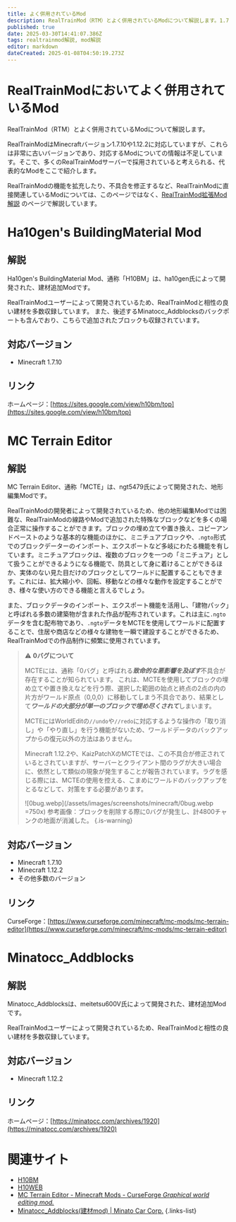 ```yaml
---
title: よく併用されているMod
description: RealTrainMod（RTM）とよく併用されているModについて解説します。1.7.10や1.12.2のMinecraftでのワールド開発に便利なModを紹介。Ha10gen's Building Material Mod、MCTE、Minatocc_Addblocksなど
published: true
date: 2025-03-30T14:41:07.386Z
tags: realtrainmod解説, mod解説
editor: markdown
dateCreated: 2025-01-08T04:50:19.273Z
---
```


# RealTrainModにおいてよく併用されているMod
RealTrainMod（RTM）とよく併用されているModについて解説します。

RealTrainModはMinecraftバージョン1.7.10や1.12.2に対応していますが、これらは非常に古いバージョンであり、対応するModについての情報は不足しています。そこで、多くのRealTrainModサーバーで採用されていると考えられる、代表的なModをここで紹介します。

RealTrainModの機能を拡充したり、不具合を修正するなど、RealTrainModに直接関連しているModについては、このページではなく、[RealTrainMod拡張Mod解説](/ja/mod-usage) のページで解説しています。


# Ha10gen's BuildingMaterial Mod

## 解説
Ha10gen's BuildingMaterial Mod、通称「H10BM」は、ha10gen氏によって開発された、建材追加Modです。

RealTrainModユーザーによって開発されているため、RealTrainModと相性の良い建材を多数収録しています。
また、後述するMinatocc_Addblocksのバックポートも含んでおり、こちらで追加されたブロックも収録されています。

## 対応バージョン
* Minecraft 1.7.10

## リンク
ホームページ：[https://sites.google.com/view/h10bm/top](https://sites.google.com/view/h10bm/top)

# MC Terrain Editor

## 解説
MC Terrain Editor、通称「MCTE」は、ngt5479氏によって開発された、地形編集Modです。

RealTrainModの開発者によって開発されているため、他の地形編集Modでは困難な、RealTrainModの線路やModで追加された特殊なブロックなどを多くの場合正常に操作することができます。ブロックの埋め立てや置き換え、コピーアンドペーストのような基本的な機能のほかに、ミニチュアブロックや、`.ngto`形式でのブロックデーターのインポート、エクスポートなど多岐にわたる機能を有しています。ミニチュアブロックは、複数のブロックを一つの「ミニチュア」として扱うことができるようになる機能で、防具として身に着けることができるほか、実体のない見た目だけのブロックとしてワールドに配置することもできます。これには、拡大縮小や、回転、移動などの様々な動作を設定することができ、様々な使い方のできる機能と言えるでしょう。

また、ブロックデータのインポート、エクスポート機能を活用し、「建物パック」と呼ばれる多数の建築物が含まれた作品が配布されています。これは主に`.ngto`データを含む配布物であり、`.ngto`データをMCTEを使用してワールドに配置することで、住居や商店などの様々な建物を一瞬で建設することができるため、RealTrainModでの作品制作に頻繁に使用されています。

> :warning: **0バグについて**
> 
> MCTEには、通称「0バグ」と呼ばれる***致命的な悪影響を及ぼす***不具合が存在することが知られています。
> これは、MCTEを使用してブロックの埋め立てや置き換えなどを行う際、選択した範囲の始点と終点の2点の内の片方がワールド原点（0,0,0）に移動してしまう不具合であり、結果として***ワールドの大部分が単一のブロックで埋め尽くされて***しまいます。
> 
> MCTEにはWorldEditの`//undo`や`//redo`に対応するような操作の「取り消し」や「やり直し」を行う機能がないため、ワールドデータのバックアップからの復元以外の方法はありません。
> 
> Minecraft 1.12.2や、KaizPatchXのMCTEでは、この不具合が修正されているとされていますが、サーバーとクライアント間のラグが大きい場合に、依然として類似の現象が発生することが報告されています。ラグを感じる際には、MCTEの使用を控える、こまめにワールドのバックアップをとるなどして、対策をする必要があります。
>
> ![0bug.webp](/assets/images/screenshots/minecraft/0bug.webp =750x)
> 参考画像：ブロックを削除する際に0バグが発生し、計4800チャンクの地面が消滅した。
{.is-warning}

## 対応バージョン
* Minecraft 1.7.10
* Minecraft 1.12.2
* その他多数のバージョン

## リンク
CurseForge：[https://www.curseforge.com/minecraft/mc-mods/mc-terrain-editor](https://www.curseforge.com/minecraft/mc-mods/mc-terrain-editor)

# Minatocc_Addblocks

## 解説
Minatocc_Addblocksは、meitetsu600V氏によって開発された、建材追加Modです。

RealTrainModユーザーによって開発されているため、RealTrainModと相性の良い建材を多数収録しています。

## 対応バージョン
* Minecraft 1.12.2

## リンク
ホームページ：[https://minatocc.com/archives/1920](https://minatocc.com/archives/1920)

# 関連サイト
- [H10BM](https://sites.google.com/view/h10bm/top)
- [H10WEB](https://sites.google.com/view/h10web)
- [MC Terrain Editor - Minecraft Mods - CurseForge *Graphical world editing mod.*](https://www.curseforge.com/minecraft/mc-mods/mc-terrain-editor)
- [Minatocc_Addblocks(建材mod) | Minato Car Corp.](https://minatocc.com/archives/1920)
{.links-list}
